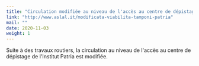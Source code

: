 ```yaml
---
title: "Circulation modifiée au niveau de l'accès au centre de dépistage de l'Institut Patria"
link: "http://www.aslal.it/modificata-viabilita-tamponi-patria"
mail: ""
date: 2020-11-03
weight: 1
---
```


Suite à des travaux routiers, la circulation au niveau de l'accès au centre de dépistage de l'Institut Patria est modifiée.